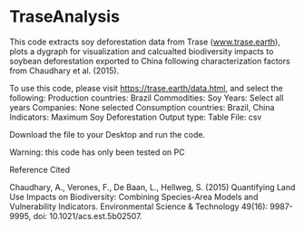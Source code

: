 # TraseAnalysis

This code extracts soy deforestation data from Trase (www.trase.earth), plots a dygraph for visualization and calcualted biodiversity impacts to soybean deforestation exported to China following characterization factors from Chaudhary et al. (2015).

To use this code, please visit https://trase.earth/data.html, and select the following:
Production countries:	Brazil
Commodities: Soy
Years: Select all years
Companies: None selected
Consumption countries: Brazil, China
Indicators: Maximum Soy Deforestation
Output type: Table
File: csv

Download the file to your Desktop and run the code. 

Warning: this code has only been tested on PC

Reference Cited

Chaudhary, A., Verones, F., De Baan, L., Hellweg, S. (2015) Quantifying Land Use Impacts on Biodiversity: Combining Species-Area Models and Vulnerability Indicators. Environmental Science & Technology 49(16): 9987-9995, doi: 10.1021/acs.est.5b02507.


